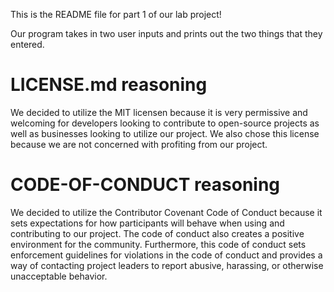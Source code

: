 This is the README file for part 1 of our lab project!

Our program takes in two user inputs and prints out the two things that they entered.


# LICENSE.md reasoning
We decided to utilize the MIT licensen because it is very permissive and welcoming for developers looking to contribute to open-source projects as well as businesses looking to utilize our project.  We also chose this license because we are not concerned with profiting from our project. 

# CODE-OF-CONDUCT reasoning
We decided to utilize the Contributor Covenant Code of Conduct because it sets expectations for how participants will behave when using and contributing to our project.  The code of conduct also creates a positive environment for the community. Furthermore, this code of conduct sets enforcement guidelines for violations in the code of conduct and provides a way of contacting project leaders to report abusive, harassing, or otherwise unacceptable behavior.
